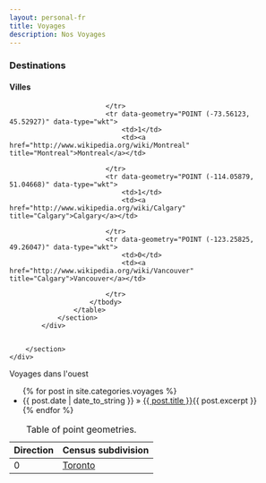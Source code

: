 ```yaml
---  
layout: personal-fr  
title: Voyages 
description: Nos Voyages  
---  
```


<div id="mygeomap" class="wb-geomap position"	data-wb-geomap='{
		"tables": [{
			"id": "cities",
			"zoom": true,
			"tab": false,
			"popups": true,
			"visible": true,
			"popupsInfo": {
				"id": "citiesPopup",
				"height": 200,
				"width": 300,
				"close": true,
				"content": "<div style=\"white-space:nowrap;\"><p><strong>Census subdivision: </strong>_Census subdivision<div><a href=\"#\" class=\"button\" role=\"button\" title=\"Zoom to city\" aria-label=\"Zoom to city\" onclick=\"wb.doc.zoomFeature()\">Zoom to city</a></div></div>"
			},
			"style": {
				"type": "rule",
				"rule": [
				{
					"field": "Direction",
					"value": [0],
					"filter": "EQUAL_TO",
					"init": {
						"strokeColor": "#0083f5",
						"fillColor": "#57a8f0",
						"pointRadius": 8,
						"fillOpacity": 0.80,
						"strokeWidth": 1.0
					}
				},
				{
					"field": "Direction",
					"value": [1],
					"filter": "EQUAL_TO",
					"init": {
						"strokeColor": "#F90",
						"fillColor": "#F90",
						"pointRadius": 8,
						"fillOpacity": 0.80,
						"strokeWidth": 1.0
					}
				}
			]}
		}]
	}'>

  <div class="row">
    <div class="col-md-9">
      <div class="wb-geomap-map">
      </div>
  </div>
  <div class="row">
		<section>
			<div class="wb-geomap-layers col-md-12">
				<h3>Destinations</h3>
				<section>
					<h4>Villes</h4>
					<table id="cities" aria-label="Points" class="table wb-tables">
						<caption>
							Table of point geometries.
						</caption>
						<thead>
							<tr>
								<th>Direction</th>
								<th>Census subdivision</th>
							</tr>
						</thead>
						<tbody>
							<tr data-geometry="POINT (-79.3847, 43.6476)" data-type="wkt">
								<td>0</td>
								<td><a href="http://www.wikipedia.org/wiki/Toronto" title="Toronto">Toronto</a></td>

							</tr>
							<tr data-geometry="POINT (-73.56123, 45.52927)" data-type="wkt">
								<td>1</td>
								<td><a href="http://www.wikipedia.org/wiki/Montreal" title="Montreal">Montreal</a></td>
								
							</tr>
							<tr data-geometry="POINT (-114.05879, 51.04668)" data-type="wkt">
								<td>1</td>
								<td><a href="http://www.wikipedia.org/wiki/Calgary" title="Calgary">Calgary</a></td>
								
							</tr>
							<tr data-geometry="POINT (-123.25825, 49.26047)" data-type="wkt">
								<td>0</td>
								<td><a href="http://www.wikipedia.org/wiki/Vancouver" title="Calgary">Vancouver</a></td>
								
							</tr>
						</tbody>
					</table>
				</section>
			</div>

			
		</section>
	</div>
</div>


 Voyages dans l'ouest
 <ul class="posts">
   {% for post in site.categories.voyages %}
     <li><span>{{ post.date | date_to_string }}</span> » <a href="{{ post.url }}" title="{{ post.title }}">{{ post.title }}</a>{{ post.excerpt }}</li>
   {% endfor %}
 </ul>

